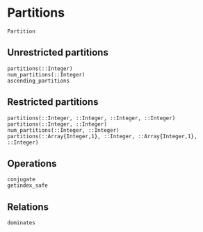 # Partitions

```@docs
Partition
```

## Unrestricted partitions

```@docs
partitions(::Integer)
num_partitions(::Integer)
ascending_partitions
```

## Restricted partitions

```@docs
partitions(::Integer, ::Integer, ::Integer, ::Integer)
partitions(::Integer, ::Integer)
num_partitions(::Integer, ::Integer)
partitions(::Array{Integer,1}, ::Integer, ::Array{Integer,1}, ::Integer)
```

## Operations

```@docs
conjugate
getindex_safe
```

## Relations

```@docs
dominates
```
